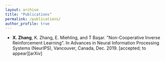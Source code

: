 ```yaml
---
layout: archive
title: "Publications"
permalink: /publications/
author_profile: true
---
```


* **X. Zhang**, K. Zhang, E. Miehling, and T Başar.  "Non-Cooperative Inverse Reinforcement Learning".  In Advances in Neural Information Processing Systems (NeurIPS), Vancouver, Canada, Dec. 2019. [accepted; to appear][arXiv]
